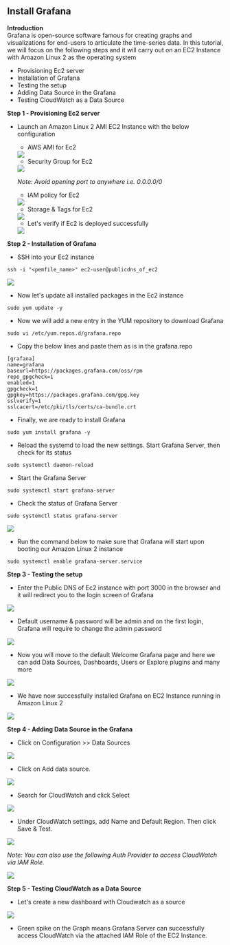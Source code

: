 ## Install Grafana

**Introduction**
<br>Grafana is open-source software famous for creating graphs and visualizations for end-users to articulate the time-series data. In this tutorial, we will focus on the following steps and it will carry out on an EC2 Instance with Amazon Linux 2 as the operating system
- Provisioning Ec2 server
- Installation of Grafana
- Testing the setup
- Adding Data Source in the Grafana
- Testing CloudWatch as a Data Source

**Step 1 - Provisioning Ec2 server**
  
  - Launch an Amazon Linux 2 AMI EC2 Instance with the below configuration
  
       - AWS AMI for Ec2 
       
       <img src="image/image.png" class="inline"/>
       
       - Security Group for Ec2 
       
       <img src="image/image2.png" class="inline"/>
       
       *Note: Avoid opening port to anywhere i.e. 0.0.0.0/0*
       
       - IAM policy for Ec2 
       
       <img src="image/image11.png" class="inline"/>
       
       - Storage & Tags for Ec2 
       
       <img src="image/image3.png" class="inline"/>
       
       - Let's verify if Ec2 is deployed successfully 
       
       <img src="image/image4.png" class="inline"/>
       

**Step 2 - Installation of Grafana**

   - SSH into your Ec2 instance  
    
    ssh -i "<pemfile_name>" ec2-user@publicdns_of_ec2
    
   <img src="image/image5.png" class="inline"/>
   
   - Now let's update all installed packages in the Ec2 instance
   
    sudo yum update -y
    
   - Now we will add a new entry in the YUM repository to download Grafana

    sudo vi /etc/yum.repos.d/grafana.repo
   
   - Copy the below lines and paste them as is in the grafana.repo
   
    [grafana]
    name=grafana
    baseurl=https://packages.grafana.com/oss/rpm
    repo_gpgcheck=1
    enabled=1
    gpgcheck=1
    gpgkey=https://packages.grafana.com/gpg.key
    sslverify=1
    sslcacert=/etc/pki/tls/certs/ca-bundle.crt
    
   - Finally, we are ready to install Grafana
   
    sudo yum install grafana -y
    
   - Reload the systemd to load the new settings. Start Grafana Server, then check for its status
   
    sudo systemctl daemon-reload
    
   - Start the Grafana Server

    sudo systemctl start grafana-server
    
   - Check the status of Grafana Server

    sudo systemctl status grafana-server
  
   <img src="image/image6.png" class="inline"/>
   
   - Run the command below to make sure that Grafana will start upon booting our Amazon Linux 2 instance
   
    sudo systemctl enable grafana-server.service


**Step 3 - Testing the setup**

   - Enter the Public DNS of Ec2 instance with port 3000 in the browser and it will redirect you to the login screen of Grafana
   
   <img src="image/image7.png" class="inline"/>
   
   - Default username & password will be admin and on the first login, Grafana will require to change the admin password 
   
   <img src="image/image8.png" class="inline"/>
   
   - Now you will move to the default Welcome Grafana page and here we can add Data Sources, Dashboards, Users or Explore plugins and many more
   
   <img src="image/image9.png" class="inline"/>
   
   - We have now successfully installed Grafana on EC2 Instance running in Amazon Linux 2
   
   <img src="image/image10.png" class="inline"/>
   
**Step 4 - Adding Data Source in the Grafana**

   - Click on Configuration >> Data Sources
   
   <img src="image/image12.png" class="inline"/>

   - Click on Add data source.
   
   <img src="image/image13.png" class="inline"/>
   
   - Search for CloudWatch and click Select
   
   <img src="image/image14.png" class="inline"/>
   
   - Under CloudWatch settings, add Name and Default Region. Then click Save & Test.
   
   <img src="image/image15.png" class="inline"/>
   
   *Note: You can also use the following Auth Provider to access CloudWatch via IAM Role.*
   
   <img src="image/image16.png" class="inline"/>
   
**Step 5 - Testing CloudWatch as a Data Source**
    
   - Let's create a new dashboard with Cloudwatch as a source
   
   <img src="image/image17.png" class="inline"/>
   
   - Green spike on the Graph means Grafana Server can successfully access CloudWatch via the attached IAM Role of the EC2 Instance.
